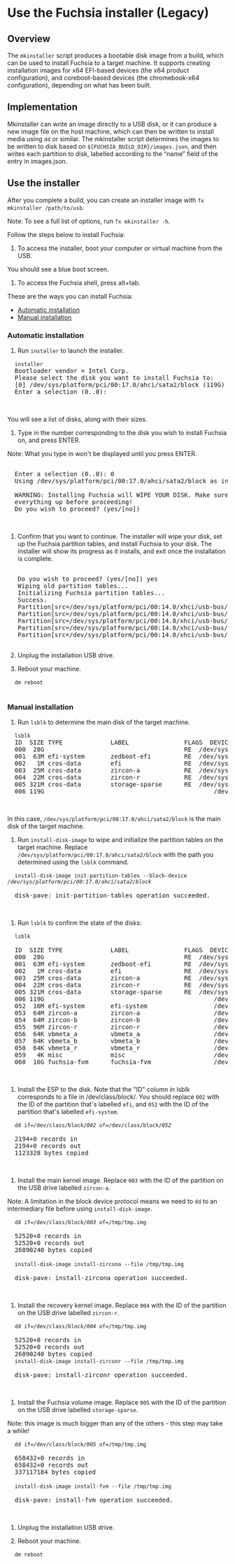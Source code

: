 # Use the Fuchsia installer (Legacy)

## Overview

The `mkinstaller` script produces a bootable disk image from a build, which can be used to
install Fuchsia to a target machine. It supports creating installation images
for x64 EFI-based devices (the x64 product configuration), and coreboot-based devices
(the chromebook-x64 configuration), depending on what has been built.


## Implementation

Mkinstaller can write an image directly to a USB disk, or it can produce a new
image file on the host machine, which can then be written to install media using
`dd` or similar. The mkinstaller script determines the images to be written to
disk based on `${FUCHSIA_BUILD_DIR}/images.json`, and then writes each partition
to disk, labelled according to the “name” field of the entry in images.json.


## Use the installer

After you complete a build, you can create an installer image with
`fx mkinstaller /path/to/usb`.

Note: To see a full list of options, run `fx mkinstaller -h`.

Follow the steps below to install Fuchsia:

1. To access the installer, boot your computer or virtual machine from the USB.

  You should see a blue boot screen.

1. To access the Fuchsia shell, press alt+tab.

These are the ways you can install Fuchsia:

* [Automatic installation](#automatic_installation)
* [Manual installation](#manual_installation)

### Automatic installation

1. Run `installer` to launch the installer.

  <pre class="prettyprint">
  <code class="devsite-terminal">installer</code>
  <span class="no-select">Bootloader vendor = Intel Corp.
  Please select the disk you want to install Fuchsia to:
  [0] /dev/sys/platform/pci/00:17.0/ahci/sata2/block (119G)
  Enter a selection (0..0):
  </span>
  </pre>

  You will see a list of disks, along with their sizes.


1. Type in the number corresponding to the disk you wish to install Fuchsia on, and press ENTER.

  Note: What you type in won't be displayed until you press ENTER.

  <pre class="prettyprint">
  <span class="no-select">
  Enter a selection (0..0): 0
  Using /dev/sys/platform/pci/00:17.0/ahci/sata2/block as installation target.

  WARNING: Installing Fuchsia will WIPE YOUR DISK. Make sure you've backed
  everything up before proceeding!
  Do you wish to proceed? (yes/[no])
  </span>
  </pre>

1. Confirm that you want to continue. The installer will wipe your disk, set up
   the Fuchsia partition tables, and install Fuchsia to your disk. The installer
   will show its progress as it installs, and exit once the installation is
   complete.

   <pre class="prettyprint">
   <span class="no-select">
   Do you wish to proceed? (yes/[no]) yes
   Wiping old partition tables...
   Initializing Fuchsia partition tables...
   Success.
   Partition[src=/dev/sys/platform/pci/00:14.0/xhci/usb-bus/001/001/ifc-000/ums/lun-000/block/part-002/block, pave_type=Bootloader]... OK
   Partition[src=/dev/sys/platform/pci/00:14.0/xhci/usb-bus/001/001/ifc-000/ums/lun-000/block/part-003/block, pave_type=Asset { type: Kernel, config: A }, asset=Kernel, config=A]... OK
   Partition[src=/dev/sys/platform/pci/00:14.0/xhci/usb-bus/001/001/ifc-000/ums/lun-000/block/part-003/block, pave_type=Asset { type: Kernel, config: A }, asset=Kernel, config=A] [-B]... OK
   Partition[src=/dev/sys/platform/pci/00:14.0/xhci/usb-bus/001/001/ifc-000/ums/lun-000/block/part-004/block, pave_type=Asset { type: Kernel, config: Recovery }, asset=Kernel, config=Recovery]... OK
   Partition[src=/dev/sys/platform/pci/00:14.0/xhci/usb-bus/001/001/ifc-000/ums/lun-000/block/part-005/block, pave_type=Volume]... OK
   </span>
   </pre>

1. Unplug the installation USB drive.

1. Reboot your machine.

  <pre class="prettyprint">
  <code class="devsite-terminal">dm reboot</code>
  </pre>

### Manual installation


1. Run `lsblk` to determine the main disk of the target machine.

  <pre class="prettyprint">
  <code class="devsite-terminal">lsblk</code>
  <span class="no-select">ID  SIZE TYPE         	LABEL            	FLAGS  DEVICE
  000  28G                                   	RE 	/dev/sys/platform/pci/00:14.0/xhci/usb-bus/001/001/ifc-000/ums/lun-000/block
  001  63M efi-system   	zedboot-efi      	RE 	/dev/sys/platform/pci/00:14.0/xhci/usb-bus/001/001/ifc-000/ums/lun-000/block/part-000/block
  002   1M cros-data    	efi              	RE 	/dev/sys/platform/pci/00:14.0/xhci/usb-bus/001/001/ifc-000/ums/lun-000/block/part-001/block
  003  25M cros-data    	zircon-a         	RE 	/dev/sys/platform/pci/00:14.0/xhci/usb-bus/001/001/ifc-000/ums/lun-000/block/part-002/block
  004  22M cros-data    	zircon-r         	RE 	/dev/sys/platform/pci/00:14.0/xhci/usb-bus/001/001/ifc-000/ums/lun-000/block/part-003/block
  005 321M cros-data    	storage-sparse   	RE 	/dev/sys/platform/pci/00:14.0/xhci/usb-bus/001/001/ifc-000/ums/lun-000/block/part-004/block
  006 119G                                          	/dev/sys/platform/pci/00:17.0/ahci/sata2/block
  </span>
  </pre>

  In this case, `/dev/sys/platform/pci/00:17.0/ahci/sata2/block` is the main disk of the
  target machine.

1. Run `install-disk-image` to wipe and initialize the partition tables on the
  target machine. Replace `/dev/sys/platform/pci/00:17.0/ahci/sata2/block` with the path
  you determined using the `lsblk` command.

  <pre class="prettyprint">
  <code class="devsite-terminal">install-disk-image init-partition-tables --block-device <var>/dev/sys/platform/pci/00:17.0/ahci/sata2/block</var></code>
  <span class="no-select">
  disk-pave: init-partition-tables operation succeeded.
  </span>
  </pre>

1. Run `lsblk` to confirm the state of the disks:

  <pre class="prettyprint">
  <code class="devsite-terminal">lsblk</code>
  <span class="no-select">
  ID  SIZE TYPE         	LABEL            	FLAGS  DEVICE
  000  28G                                   	RE 	/dev/sys/platform/pci/00:14.0/xhci/usb-bus/001/001/ifc-000/ums/lun-000/block
  001  63M efi-system   	zedboot-efi      	RE 	/dev/sys/platform/pci/00:14.0/xhci/usb-bus/001/001/ifc-000/ums/lun-000/block/part-000/block
  002   1M cros-data    	efi              	RE 	/dev/sys/platform/pci/00:14.0/xhci/usb-bus/001/001/ifc-000/ums/lun-000/block/part-001/block
  003  25M cros-data    	zircon-a         	RE 	/dev/sys/platform/pci/00:14.0/xhci/usb-bus/001/001/ifc-000/ums/lun-000/block/part-002/block
  004  22M cros-data    	zircon-r         	RE 	/dev/sys/platform/pci/00:14.0/xhci/usb-bus/001/001/ifc-000/ums/lun-000/block/part-003/block
  005 321M cros-data    	storage-sparse   	RE 	/dev/sys/platform/pci/00:14.0/xhci/usb-bus/001/001/ifc-000/ums/lun-000/block/part-004/block
  006 119G                                          	/dev/sys/platform/pci/00:17.0/ahci/sata2/block
  052  16M efi-system   	efi-system              	/dev/sys/platform/pci/00:17.0/ahci/sata2/block/part-000/block
  053  64M zircon-a     	zircon-a                	/dev/sys/platform/pci/00:17.0/ahci/sata2/block/part-001/block
  054  64M zircon-b     	zircon-b                	/dev/sys/platform/pci/00:17.0/ahci/sata2/block/part-002/block
  055  96M zircon-r     	zircon-r                	/dev/sys/platform/pci/00:17.0/ahci/sata2/block/part-003/block
  056  64K vbmeta_a     	vbmeta_a                	/dev/sys/platform/pci/00:17.0/ahci/sata2/block/part-004/block
  057  64K vbmeta_b     	vbmeta_b                	/dev/sys/platform/pci/00:17.0/ahci/sata2/block/part-005/block
  058  64K vbmeta_r     	vbmeta_r                	/dev/sys/platform/pci/00:17.0/ahci/sata2/block/part-006/block
  059   4K misc         	misc                    	/dev/sys/platform/pci/00:17.0/ahci/sata2/block/part-007/block
  060  16G fuchsia-fvm  	fuchsia-fvm             	/dev/sys/platform/pci/00:17.0/ahci/sata2/block/part-008/block
  </span>
  </pre>

1. Install the ESP to the disk. Note that the "ID" column in lsblk
  corresponds to a file in /dev/class/block/<ID>. You should replace
  `002` with the ID of the partition that's labelled `efi`, and `052`
  with the ID of the partition that's labelled `efi-system`.


  <pre class="prettyprint">
  <code class="devsite-terminal">dd if=/dev/class/block/<var>002</var> of=/dev/class/block/<var>052</var></code>
  <span class="no-select">
  2194+0 records in
  2194+0 records out
  1123328 bytes copied
  </span>
  </pre>

1. Install the main kernel image. Replace `003` with the ID of the partition on
  the USB drive labelled `zircon-a`.

  Note: A limitation in the block device protocol means we need
  to `dd` to an intermediary file before using `install-disk-image`.

  <pre class="prettyprint">
  <code class="devsite-terminal">dd if=/dev/class/block/<var>003</var> of=/tmp/tmp.img</code>
  <span class="no-select">
  52520+0 records in
  52520+0 records out
  26890240 bytes copied
  </span>
  <code class="devsite-terminal">install-disk-image install-zircona --file /tmp/tmp.img</code>
  <span class="no-select">
  disk-pave: install-zircona operation succeeded.
  </span>
  </pre>

1. Install the recovery kernel image. Replace `004` with the ID of the partition
  on the USB drive labelled `zircon-r`.

  <pre class="prettyprint">
  <code class="devsite-terminal">dd if=/dev/class/block/<var>004</var> of=/tmp/tmp.img</code>
  <span class="no-select">
  52520+0 records in
  52520+0 records out
  26890240 bytes copied
  <code class="devsite-terminal">install-disk-image install-zirconr --file /tmp/tmp.img</code>
  <span class="no-select">
  disk-pave: install-zirconr operation succeeded.
  </span>
  </pre>

1. Install the Fuchsia volume image. Replace `005` with the ID of the partition
  on the USB drive labelled `storage-sparse`.

  Note: this image is much bigger than any of the others - this step
  may take a while!

  <pre class="prettyprint">
  <code class="devsite-terminal">dd if=/dev/class/block/<var>005</var> of=/tmp/tmp.img</code>
  <span class="no-select">
  658432+0 records in
  658432+0 records out
  337117184 bytes copied
  </span>
  <code class="devsite-terminal">install-disk-image install-fvm --file /tmp/tmp.img</code>
  <span class="no-select">
  disk-pave: install-fvm operation succeeded.
  </span>
  </pre>

1. Unplug the installation USB drive.

1. Reboot your machine.

  <pre class="prettyprint">
  <code class="devsite-terminal">dm reboot</code>
  </pre>

